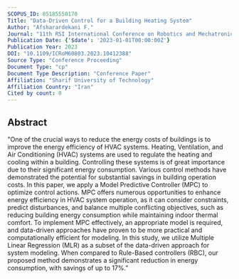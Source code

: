 ```yaml
---
SCOPUS_ID: 85185550170
Title: "Data-Driven Control for a Building Heating System"
Author: "Afsharardekani F."
Journal: "11th RSI International Conference on Robotics and Mechatronics, ICRoM 2023"
Publication Date: {'$date': '2023-01-01T00:00:00Z'}
Publication Year: 2023
DOI: "10.1109/ICRoM60803.2023.10412388"
Source Type: "Conference Proceeding"
Document Type: "cp"
Document Type Description: "Conference Paper"
Affiliation: "Sharif University of Technology"
Affiliation Country: "Iran"
Cited by count: 0
---
```


## Abstract
"One of the crucial ways to reduce the energy costs of buildings is to improve the energy efficiency of HVAC systems. Heating, Ventilation, and Air Conditioning (HVAC) systems are used to regulate the heating and cooling within a building. Controlling these systems is of great importance due to their significant energy consumption. Various control methods have demonstrated the potential for substantial savings in building operation costs. In this paper, we apply a Model Predictive Controller (MPC) to optimize control actions. MPC offers numerous opportunities to enhance energy efficiency in HVAC system operation, as it can consider constraints, predict disturbances, and balance multiple conflicting objectives, such as reducing building energy consumption while maintaining indoor thermal comfort. To implement MPC effectively, an appropriate model is required, and data-driven approaches have proven to be more practical and computationally efficient for modeling. In this study, we utilize Multiple Linear Regression (MLR) as a subset of the data-driven approach for system modeling. When compared to Rule-Based controllers (RBC), our proposed method demonstrates a significant reduction in energy consumption, with savings of up to 17%."
